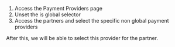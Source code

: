 1. Access the Payment Providers page
2. Unset the is global selector
3. Access the partners and select the specific non global payment providers

After this, we will be able to select this provider for the partner.
